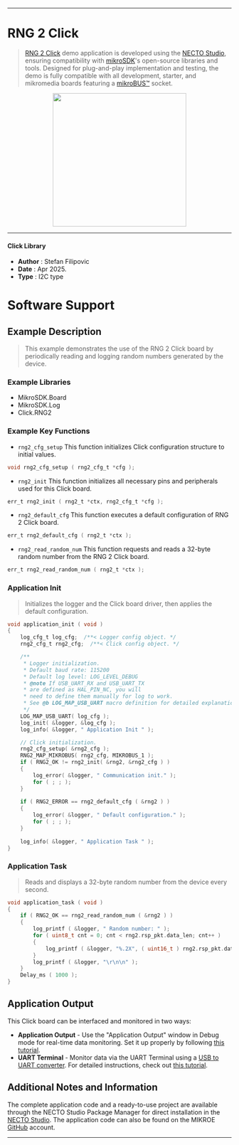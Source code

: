 
---
# RNG 2 Click

> [RNG 2 Click](https://www.mikroe.com/?pid_product=MIKROE-5915) demo application is developed using
the [NECTO Studio](https://www.mikroe.com/necto), ensuring compatibility with [mikroSDK](https://www.mikroe.com/mikrosdk)'s
open-source libraries and tools. Designed for plug-and-play implementation and testing, the demo is fully compatible with
all development, starter, and mikromedia boards featuring a [mikroBUS&trade;](https://www.mikroe.com/mikrobus) socket.

<p align="center">
  <img src="https://www.mikroe.com/?pid_product=MIKROE-5915&image=1" height=300px>
</p>

---

#### Click Library

- **Author**        : Stefan Filipovic
- **Date**          : Apr 2025.
- **Type**          : I2C type

# Software Support

## Example Description

> This example demonstrates the use of the RNG 2 Click board by periodically reading and logging random numbers generated by the device.

### Example Libraries

- MikroSDK.Board
- MikroSDK.Log
- Click.RNG2

### Example Key Functions

- `rng2_cfg_setup` This function initializes Click configuration structure to initial values.
```c
void rng2_cfg_setup ( rng2_cfg_t *cfg );
```

- `rng2_init` This function initializes all necessary pins and peripherals used for this Click board.
```c
err_t rng2_init ( rng2_t *ctx, rng2_cfg_t *cfg );
```

- `rng2_default_cfg` This function executes a default configuration of RNG 2 Click board.
```c
err_t rng2_default_cfg ( rng2_t *ctx );
```

- `rng2_read_random_num` This function requests and reads a 32-byte random number from the RNG 2 Click board.
```c
err_t rng2_read_random_num ( rng2_t *ctx );
```

### Application Init

> Initializes the logger and the Click board driver, then applies the default configuration.

```c
void application_init ( void )
{
    log_cfg_t log_cfg;  /**< Logger config object. */
    rng2_cfg_t rng2_cfg;  /**< Click config object. */

    /** 
     * Logger initialization.
     * Default baud rate: 115200
     * Default log level: LOG_LEVEL_DEBUG
     * @note If USB_UART_RX and USB_UART_TX 
     * are defined as HAL_PIN_NC, you will 
     * need to define them manually for log to work. 
     * See @b LOG_MAP_USB_UART macro definition for detailed explanation.
     */
    LOG_MAP_USB_UART( log_cfg );
    log_init( &logger, &log_cfg );
    log_info( &logger, " Application Init " );

    // Click initialization.
    rng2_cfg_setup( &rng2_cfg );
    RNG2_MAP_MIKROBUS( rng2_cfg, MIKROBUS_1 );
    if ( RNG2_OK != rng2_init( &rng2, &rng2_cfg ) ) 
    {
        log_error( &logger, " Communication init." );
        for ( ; ; );
    }
    
    if ( RNG2_ERROR == rng2_default_cfg ( &rng2 ) )
    {
        log_error( &logger, " Default configuration." );
        for ( ; ; );
    }
    
    log_info( &logger, " Application Task " );
}
```

### Application Task

> Reads and displays a 32-byte random number from the device every second.

```c
void application_task ( void )
{
    if ( RNG2_OK == rng2_read_random_num ( &rng2 ) )
    {
        log_printf ( &logger, " Random number: " );
        for ( uint8_t cnt = 0; cnt < rng2.rsp_pkt.data_len; cnt++ )
        {
            log_printf ( &logger, "%.2X", ( uint16_t ) rng2.rsp_pkt.data_buf[ cnt ] );
        }
        log_printf ( &logger, "\r\n\n" );
    }
    Delay_ms ( 1000 );
}
```

## Application Output

This Click board can be interfaced and monitored in two ways:
- **Application Output** - Use the "Application Output" window in Debug mode for real-time data monitoring.
Set it up properly by following [this tutorial](https://www.youtube.com/watch?v=ta5yyk1Woy4).
- **UART Terminal** - Monitor data via the UART Terminal using
a [USB to UART converter](https://www.mikroe.com/click/interface/usb?interface*=uart,uart). For detailed instructions,
check out [this tutorial](https://help.mikroe.com/necto/v2/Getting%20Started/Tools/UARTTerminalTool).

## Additional Notes and Information

The complete application code and a ready-to-use project are available through the NECTO Studio Package Manager for 
direct installation in the [NECTO Studio](https://www.mikroe.com/necto). The application code can also be found on
the MIKROE [GitHub](https://github.com/MikroElektronika/mikrosdk_click_v2) account.

---
